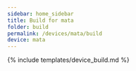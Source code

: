 ```yaml
---
sidebar: home_sidebar
title: Build for mata
folder: build
permalink: /devices/mata/build
device: mata
---
```

{% include templates/device_build.md %}
